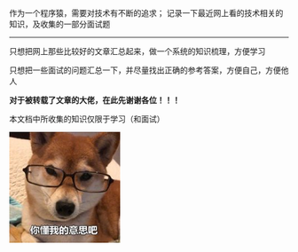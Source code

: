 

作为一个程序猿，需要对技术有不断的追求；
记录一下最近网上看的技术相关的知识，及收集的一部分面试题

----------


只想把网上那些比较好的文章汇总起来，做一个系统的知识梳理，方便学习

只想把一些面试的问题汇总一下，并尽量找出正确的参考答案，方便自己，方便他人

**对于被转载了文章的大佬，在此先谢谢各位！！！**


本文档中所收集的知识仅限于学习（和面试）

![Image text](_images/1.jpg)


<!-- 图片显示 -->
<!--
![Image text](http://ww3.sinaimg.cn/large/006tNc79ly1g59ibyxlyxj30c008mwey.jpg)

2020 0003 3910 117

没有看完技术文章：

[田守枝的博客文章](http://www.tianshouzhi.com/)

[田小波博客](http://www.tianxiaobo.com/categories/)

[leetcode](https://blog.csdn.net/qq_17550379/category_9275333_4.html)

[leetcode](https://blog.csdn.net/slx3320612540/category_9293021.html)

[朱小厮博客](https://honeypps.com/categories/%E6%B6%88%E6%81%AF%E9%98%9F%E5%88%97/Kafka/page/5/)

[Kafka架构和原理](https://www.cnblogs.com/jixp/p/9778937.html)


[深入浅出NIO之Selector实现原理](https://www.jianshu.com/p/0d497fe5484a)

系列博客
https://www.jianshu.com/u/91c600a01386

https://javadoop.com/

有netty相关源码解读
https://www.jianshu.com/u/7b92f5e049c1


[Spring 揭秘之Spring IoC 容器之ApplicationContext](https://blog.csdn.net/slx3320612540/article/details/94445299)

[Spring IOC原理总结](https://zhuanlan.zhihu.com/p/29344811)

-->







